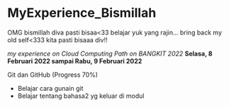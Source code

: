 # MyExperience_Bismillah
OMG bismillah diva pasti bisaa&lt;33 belajar yuk yang rajin... bring back my old self&lt;333 kita pasti bisaaa div!!

*my experience on Cloud Computing Path on BANGKIT 2022*
**Selasa, 8 Februari 2022 sampai Rabu, 9 Februari 2022**

Git dan GitHub (Progress 70%)
- Belajar cara gunain git
- Belajar tentang bahasa2 yg keluar di modul

